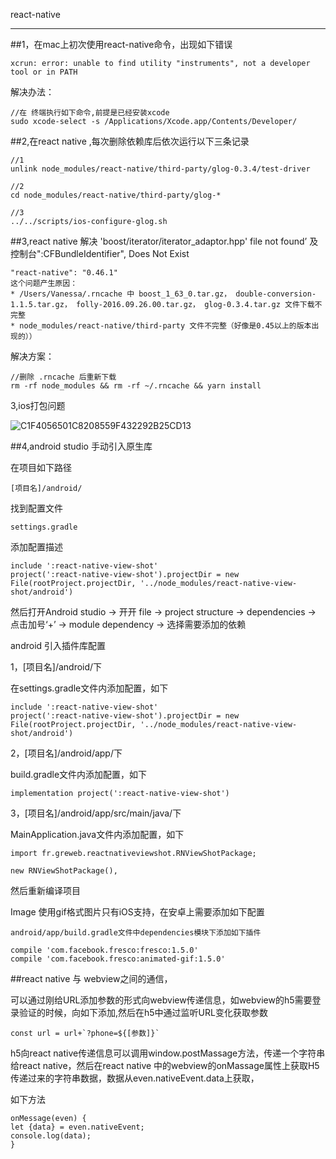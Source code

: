 react-native 

----

##1，在mac上初次使用react-native命令，出现如下错误

	xcrun: error: unable to find utility "instruments", not a developer tool or in PATH
	
	
解决办法：

	//在 终端执行如下命令,前提是已经安装xcode
	sudo xcode-select -s /Applications/Xcode.app/Contents/Developer/
	
	
	
	
##2,在react native ,每次删除依赖库后依次运行以下三条记录
	
	//1
	unlink node_modules/react-native/third-party/glog-0.3.4/test-driver
	
	//2
	cd node_modules/react-native/third-party/glog-*

	//3
	../../scripts/ios-configure-glog.sh


##3,react native 解决 'boost/iterator/iterator_adaptor.hpp' file not found’ 及控制台":CFBundleIdentifier", Does Not Exist

	"react-native": "0.46.1"
	这个问题产生原因：
	* /Users/Vanessa/.rncache 中 boost_1_63_0.tar.gz， double-conversion-1.1.5.tar.gz， folly-2016.09.26.00.tar.gz， glog-0.3.4.tar.gz 文件下载不完整
	* node_modules/react-native/third-party 文件不完整（好像是0.45以上的版本出现的））
解决方案：

	//删除 .rncache 后重新下载
	rm -rf node_modules && rm -rf ~/.rncache && yarn install
	
	
3,ios打包问题

![C1F4056501C8208559F432292B25CD13](media/C1F4056501C8208559F432292B25CD13.png)



##4,android studio 手动引入原生库

在项目如下路径
	
	[项目名]/android/
	
找到配置文件
	
	settings.gradle
	
添加配置描述

	include ':react-native-view-shot'
	project(':react-native-view-shot').projectDir = new File(rootProject.projectDir, '../node_modules/react-native-view-shot/android')
	
	
然后打开Android studio -> 开开 file -> project structure -> dependencies -> 点击加号‘+’ -> module dependency -> 选择需要添加的依赖


android 引入插件库配置

1，[项目名]/android/下

在settings.gradle文件内添加配置，如下

	include ':react-native-view-shot'
	project(':react-native-view-shot').projectDir = new File(rootProject.projectDir, '../node_modules/react-native-view-shot/android')
	
2，[项目名]/android/app/下

build.gradle文件内添加配置，如下

	implementation project(':react-native-view-shot')

3，[项目名]/android/app/src/main/java/下

MainApplication.java文件内添加配置，如下

	import fr.greweb.reactnativeviewshot.RNViewShotPackage;

	new RNViewShotPackage(),


然后重新编译项目


Image 使用gif格式图片只有iOS支持，在安卓上需要添加如下配置

	android/app/build.gradle文件中dependencies模块下添加如下插件
	
	compile 'com.facebook.fresco:fresco:1.5.0'
  	compile 'com.facebook.fresco:animated-gif:1.5.0'
  	
  	
  	
  	
  	
##react native 与 webview之间的通信，

可以通过刚给URL添加参数的形式向webview传递信息，如webview的h5需要登录验证的时候，向如下添加,然后在h5中通过监听URL变化获取参数

	const url = url+`?phone=${[参数]}`

	
h5向react native传递信息可以调用window.postMassage方法，传递一个字符串给react native，然后在react native 中的webview的onMassage属性上获取H5传递过来的字符串数据，数据从even.nativeEvent.data上获取，

如下方法

	onMessage(even) {
    let {data} = even.nativeEvent;
    console.log(data);
    }



